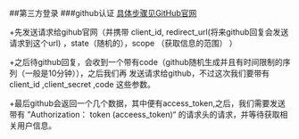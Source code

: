 ##第三方登录
###github认证
[具体步骤见GitHub官网](https://docs.github.com/en/developers/apps/building-oauth-apps/authorizing-oauth-apps)

+先发送请求给gihub官网（并携带 client_id, redirect_url(将来github回复会发送请求到这个url)  ，state（随机的），scope （获取信息的范围） ）

+之后待github回复，会收到一个带有code（github随机生成并且有时间限制的序列（一般是10分钟）），之后我们再 发送请求给github，不过这次我们要带有
client_id ,client_secret  ,code 这些参数。


+最后github会返回一个几个数据，其中便有access_token,之后，我们需要发送带有 ”Authorization： token (acceess_token)“ 的请求头的请求，并等待获取相关用户信息。